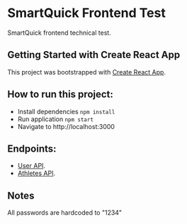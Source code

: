 # SmartQuick Frontend Test

SmartQuick frontend technical test.

## Getting Started with Create React App

This project was bootstrapped with [Create React App](https://github.com/facebook/create-react-app).

## How to run this project:

- Install dependencies `npm install`
- Run application `npm start`
- Navigate to http://localhost:3000

## Endpoints:

- [User API](https://run.mocky.io/v3/ddd089dc-d880-44c8-a4f2-a6a493d0b0bc).
- [Athletes API](https://raw.githubusercontent.com/ag-grid/ag-grid/master/grid-packages/ag-grid-docs/src/olympicWinners.json).

## Notes

All passwords are hardcoded to "1234"
